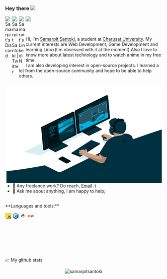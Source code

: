 ### Hey there <img src="https://media.giphy.com/media/hvRJCLFzcasrR4ia7z/giphy.gif" width="25px">
<a href="https://discord.gg/bMtfdQDR">
  <img align="left" alt="Samarpit's Discord" width="22px" src="https://raw.githubusercontent.com/peterthehan/peterthehan/master/assets/discord.svg" />
</a>
<a href="https://twitter.com/samarpitsantoki">
  <img align="left" alt="Samarpit Santoki | Twitter" width="22px" src="https://raw.githubusercontent.com/peterthehan/peterthehan/master/assets/twitter.svg" />
</a>
<a href="https://in.linkedin.com/in/samarpit-santoki-9715441b8">
  <img align="left" alt="Samarpit's LinkedIN" width="22px" src="https://raw.githubusercontent.com/peterthehan/peterthehan/master/assets/linkedin.svg" />
</a>

![](https://visitor-badge.glitch.me/badge?page_id=samarpitsantoki.samrpitsantoki)

<br/>

Hi, I'm [Samarpit Santoki](https://www.instagram.com/samarpit_santoki),
a student at [Charusat University](https://www.charusat.ac.in/). My current interests are Web Development, Game Development and learning Linux(I'm obsessed with it at the moment).Also I love to know more about latest technology and to watch anime in my free time.
<br/>
I am also developing interest in open-source projects. I learned a lot from the open-source community and hope to be able to help others. <br/><br/>
  <img align="right" alt="GIF" src="https://github.com/SamarpitSantoki/SamarpitSantoki/blob/db87d8a4b2f59764608534502a4c0335fa6a9e7b/code.gif?raw=true" width="500" height="320" />
  <br/>
- 💼 Any freelance work? Do reach, [Email](mailto:samarpit.santoki@gmail.com) :)
- 💬 Ask me about anything, I am happy to help;
<br/>
**Languages and tools:**  

<code><img height="20" src="https://raw.githubusercontent.com/github/explore/80688e429a7d4ef2fca1e82350fe8e3517d3494d/topics/javascript/javascript.png"></code>
<code><img height="20" src="https://raw.githubusercontent.com/github/explore/80688e429a7d4ef2fca1e82350fe8e3517d3494d/topics/cpp/cpp.png"></code>
<code><img height="20" src="https://raw.githubusercontent.com/github/explore/80688e429a7d4ef2fca1e82350fe8e3517d3494d/topics/python/python.png"></code>
<code><img height="20" src="https://raw.githubusercontent.com/github/explore/80688e429a7d4ef2fca1e82350fe8e3517d3494d/topics/git/git.png"></code>
<br/><br/><br/><br/><br/><br/><br/><br/>
📈 My github stats

<p align="center"> <img src="https://github-readme-stats.vercel.app/api?username=samarpitsantoki&show_icons=true&theme=gotham" alt="samarpitsantoki" />




